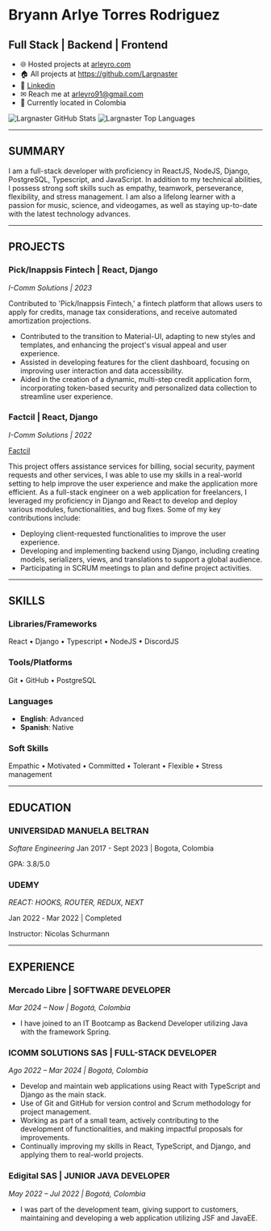 # **Bryann Arlye** Torres Rodriguez
## Full Stack | Backend | Frontend
- 🌐 Hosted projects at [arleyro.com](https://www.arleyro.com/)
- 🏠 All projects at <https://github.com/Largnaster>
- 🔗 [Linkedin](https://www.linkedin.com/in/arleyro91/)
- ✉ Reach me at arleyro91@gmail.com
- 📍 Currently located in Colombia

<p float="left" textAlign="center">
<img src="https://github-readme-stats.vercel.app/api?username=Largnaster&show_icons=true&theme=cobalt&rank_icon=github&count_private=true&show=prs_merged&hide=stars,issues&include_all_commits=true" alt="Largnaster GitHub Stats"/>

<img src="https://github-readme-stats.vercel.app/api/top-langs/?username=Largnaster&hide_progress=false&theme=cobalt&count_private=true&card_width=380" alt="Largnaster Top Languages"/>
</p>

---

<!-- Summary Section -->

## **SUMMARY**

I am a full-stack developer with proficiency in ReactJS, NodeJS, Django, PostgreSQL, Typescript, and JavaScript. In addition to my technical abilities, I possess strong soft skills such as empathy, teamwork, perseverance, flexibility, and stress management.
I am also a lifelong learner with a passion for music, science, and videogames, as well as staying up-to-date with the latest technology advances.
___

<!-- PROJECTS SECTION -->

## **PROJECTS**

### **Pick/Inappsis Fintech** | React, Django

*I-Comm Solutions | 2023*

Contributed to 'Pick/Inappsis Fintech,' a fintech platform that allows users to apply for credits, manage tax considerations, and receive automated amortization projections.

- Contributed to the transition to Material-UI, adapting to new styles and templates, and enhancing the project's visual appeal and user experience.
- Assisted in developing features for the client dashboard, focusing on improving user interaction and data accessibility.
- Aided in the creation of a dynamic, multi-step credit application form, incorporating token-based security and personalized data collection to streamline user experience.

### **Factcil** | React, Django
*I-Comm Solutions | 2022*

[Factcil](https://aio.factcil.com/)

This project offers assistance services for billing, social security, payment requests and other services, I was able to use my skills in a real-world setting to help improve the user experience and make the application more efficient.
As a full-stack engineer on a web application for freelancers, I leveraged my proficiency in Django and React to develop and deploy various modules, functionalities, and bug fixes. Some of my key contributions include:

- Deploying client-requested functionalities to improve the user experience.
- Developing and implementing backend using Django, including creating models, serializers, views, and translations to support a global audience.
- Participating in SCRUM meetings to plan and define project activities.

___

<!-- Skills section -->

## **SKILLS**

### Libraries/Frameworks

React • Django • Typescript • NodeJS • DiscordJS

### Tools/Platforms

Git • GitHub • PostgreSQL

### Languages

- **English**: Advanced
- **Spanish**: Native

### Soft Skills

Empathic • Motivated • Committed • Tolerant • Flexible • Stress management
___

<!-- EDUCATION SECTION -->

## **EDUCATION**

### **UNIVERSIDAD MANUELA BELTRAN**

*Softare Engineering*
Jan 2017 - Sept 2023 | Bogota, Colombia

GPA: 3.8/5.0

### **UDEMY**
*REACT: HOOKS, ROUTER, REDUX, NEXT*

Jan 2022 ‑ Mar 2022 | Completed

Instructor: Nicolas Schurmann
___

<!-- EXPERIENCE SECTION -->

## **EXPERIENCE**

### **Mercado Libre** | SOFTWARE DEVELOPER
*Mar 2024 – Now | Bogotá, Colombia*

- I have joined to an IT Bootcamp as Backend Developer utilizing Java with the framework Spring.

### **ICOMM SOLUTIONS SAS** | FULL-STACK DEVELOPER
*Ago 2022 – Mar 2024 | Bogotá, Colombia*

- Develop and maintain web applications using React with TypeScript and Django as the main stack.
- Use of Git and GitHub for version control and Scrum methodology for project management.
- Working as part of a small team, actively contributing to the development of functionalities, and making impactful proposals for improvements.
- Continually improving my skills in React, TypeScript, and Django, and applying them to real-world projects.

### **Edigital SAS** | JUNIOR JAVA DEVELOPER
*May 2022 – Jul 2022 | Bogotá, Colombia*

- I was part of the development team, giving support to customers, maintaining and developing a web application utilizing JSF and JavaEE.
